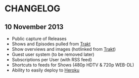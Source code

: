 # CHANGELOG

## 10 November 2013

  * Public capture of Releases
  * Shows and Episodes pulled from [Trakt](http://api.trakt.tv/)
  * Show overviews and images (hotlinked from [Trakt](http://trakt.tv/))
  * Guest user system (to be removed later)
  * Subscriptions per User (with RSS feed)
  * Shortcuts to feeds for Shows (480p HDTV & 720p WEB-DL)
  * Ability to easily deploy to [Heroku](http://contribute.md/)
